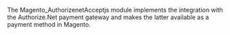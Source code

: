 The Magento_AuthorizenetAcceptjs module implements the integration with the Authorize.Net payment gateway and makes the latter available as a payment method in Magento.
